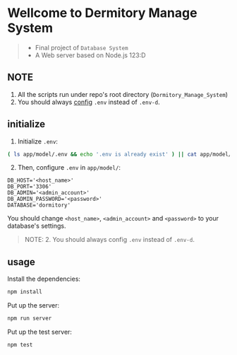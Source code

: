 # Wellcome to Dermitory Manage System
> - Final project of `Database System`
> - A Web server based on Node.js 123:D
## NOTE
1. All the scripts run under repo's root directory (`Dormitory_Manage_System`)
2. You should always [config](#config) `.env` instead of `.env-d`.

## initialize
1. Initialize `.env`:
``` bash
( ls app/model/.env && echo '.env is already exist' ) || cat app/model/.env-d > app/model/.env
```
2. Then, configure `.env` in `app/model/`: <span id="config"/> 
``` properties
DB_HOST='<host_name>'
DB_PORT='3306'
DB_ADMIN='<admin_account>'
DB_ADMIN_PASSWORD='<password>'
DATABASE='dormitory'
```
You should change `<host_name>`, `<admin_account>` and `<password>` to your database's settings.
> NOTE: 2. You should always config `.env` instead of `.env-d`.

## usage
Install the dependencies:
``` bash
npm install
```

Put up the server:
``` bash
npm run server
```

Put up the test server:
``` bash
npm test
```
